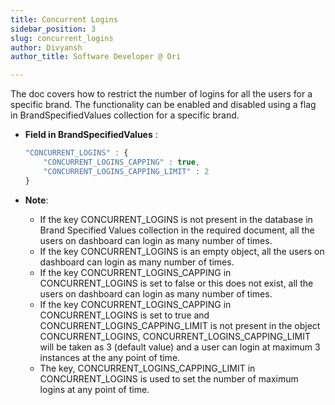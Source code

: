 ```yaml
---
title: Concurrent Logins
sidebar_position: 3
slug: concurrent_logins
author: Divyansh 
author_title: Software Developer @ Ori

---
```



The doc covers how to restrict the number of logins for all the users for a specific brand. The functionality can be enabled and disabled using a flag in BrandSpecifiedValues collection for a specific brand.

- **Field in BrandSpecifiedValues** :
    ```javascript
    "CONCURRENT_LOGINS" : {
        "CONCURRENT_LOGINS_CAPPING" : true,
        "CONCURRENT_LOGINS_CAPPING_LIMIT" : 2
    }
    ```

- **Note**:
    - If the key CONCURRENT_LOGINS is not present in the database in Brand Specified Values collection in the required document, all the users on dashboard can login as many number of times.
    - If the key CONCURRENT_LOGINS is an empty object, all the users on dashboard can login as many number of times.
    - If the key CONCURRENT_LOGINS_CAPPING in CONCURRENT_LOGINS is set to false or this does not exist, all the users on dashboard can login as many number of times.
    - If the key CONCURRENT_LOGINS_CAPPING in CONCURRENT_LOGINS is set to true and CONCURRENT_LOGINS_CAPPING_LIMIT is not present in the object CONCURRENT_LOGINS, CONCURRENT_LOGINS_CAPPING_LIMIT will be taken as 3 (default value) and a user can login at maximum 3 instances at the any point of time.
    - The key, CONCURRENT_LOGINS_CAPPING_LIMIT in CONCURRENT_LOGINS is used to set the number of maximum logins at any point of time.
